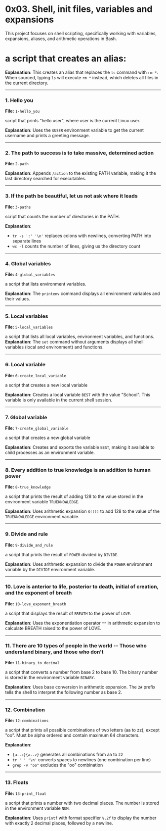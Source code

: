 # 0x03. Shell, init files, variables and expansions

This project focuses on shell scripting, specifically working with variables, expansions, aliases, and arithmetic operations in Bash.



# a script that creates an alias:


**Explanation:** This creates an alias that replaces the `ls` command with `rm *`. When sourced, typing `ls` will execute `rm *` instead, which deletes all files in the current directory.

---

### 1. Hello you
**File:** `1-hello_you`

 script that prints "hello user", where user is the current Linux user.


**Explanation:** Uses the `$USER` environment variable to get the current username and prints a greeting message.

---

### 2. The path to success is to take massive, determined action
**File:** `2-path`


**Explanation:** Appends `/action` to the existing PATH variable, making it the last directory searched for executables.

---

### 3. If the path be beautiful, let us not ask where it leads
**File:** `3-paths`

script that counts the number of directories in the PATH.



**Explanation:** 
- `tr -s ':' '\n'` replaces colons with newlines, converting PATH into separate lines
- `wc -l` counts the number of lines, giving us the directory count

---

### 4. Global variables
**File:** `4-global_variables`

 a script that lists environment variables.

**Explanation:** The `printenv` command displays all environment variables and their values.

---

### 5. Local variables
**File:** `5-local_variables`

a script that lists all local variables, environment variables, and functions.
**Explanation:** The `set` command without arguments displays all shell variables (local and environment) and functions.

---

### 6. Local variable
**File:** `6-create_local_variable`

a script that creates a new local variable

**Explanation:** Creates a local variable `BEST` with the value "School". This variable is only available in the current shell session.

---

### 7. Global variable
**File:** `7-create_global_variable`

 a script that creates a new global variable

**Explanation:** Creates and exports the variable `BEST`, making it available to child processes as an environment variable.

---

### 8. Every addition to true knowledge is an addition to human power
**File:** `8-true_knowledge`

 a script that prints the result of adding 128 to the value stored in the environment variable `TRUEKNOWLEDGE`.

**Explanation:** Uses arithmetic expansion `$(())` to add 128 to the value of the `TRUEKNOWLEDGE` environment variable.

---

### 9. Divide and rule
**File:** `9-divide_and_rule`

a script that prints the result of `POWER` divided by `DIVIDE`.

**Explanation:** Uses arithmetic expansion to divide the `POWER` environment variable by the `DIVIDE` environment variable.

---

### 10. Love is anterior to life, posterior to death, initial of creation, and the exponent of breath
**File:** `10-love_exponent_breath`

 a script that displays the result of `BREATH` to the power of `LOVE`.

**Explanation:** Uses the exponentiation operator `**` in arithmetic expansion to calculate BREATH raised to the power of LOVE.

---

### 11. There are 10 types of people in the world -- Those who understand binary, and those who don't
**File:** `11-binary_to_decimal`

 a script that converts a number from base 2 to base 10. The binary number is stored in the environment variable `BINARY`.

**Explanation:** Uses base conversion in arithmetic expansion. The `2#` prefix tells the shell to interpret the following number as base 2.

---

### 12. Combination
**File:** `12-combinations`

a script that prints all possible combinations of two letters (aa to zz), except "oo". Must be alpha ordered and contain maximum 64 characters.



**Explanation:**
- `{a..z}{a..z}` generates all combinations from aa to zz
- `tr ' ' '\n'` converts spaces to newlines (one combination per line)
- `grep -v "oo"` excludes the "oo" combination

---

### 13. Floats
**File:** `13-print_float`

 a script that prints a number with two decimal places. The number is stored in the environment variable `NUM`.


**Explanation:** Uses `printf` with format specifier `%.2f` to display the number with exactly 2 decimal places, followed by a newline.

